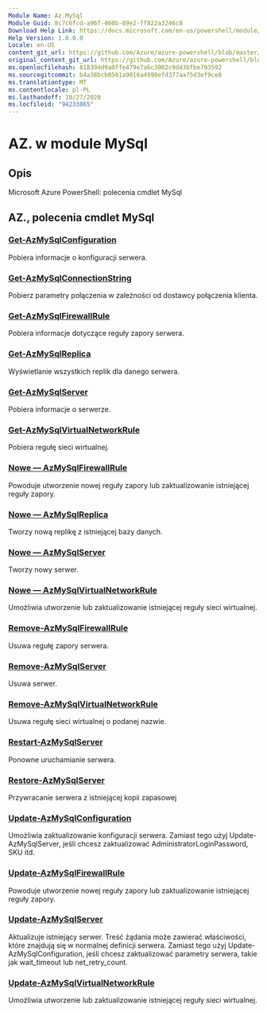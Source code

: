 ```yaml
---
Module Name: Az.MySql
Module Guid: 8c7c6fcd-a96f-460b-89e2-ff822a3246c8
Download Help Link: https://docs.microsoft.com/en-us/powershell/module/az.mysql
Help Version: 1.0.0.0
Locale: en-US
content_git_url: https://github.com/Azure/azure-powershell/blob/master/src/MySql/help/Az.MySql.md
original_content_git_url: https://github.com/Azure/azure-powershell/blob/master/src/MySql/help/Az.MySql.md
ms.openlocfilehash: 818394d9a0ffe479e7a6c3002c9d43bfbe793592
ms.sourcegitcommit: b4a38bcb0501a9016a4998efd377aa75d3ef9ce8
ms.translationtype: MT
ms.contentlocale: pl-PL
ms.lasthandoff: 10/27/2020
ms.locfileid: "94233865"
---
```

# AZ. w module MySql
## Opis
Microsoft Azure PowerShell: polecenia cmdlet MySql

## AZ., polecenia cmdlet MySql
### [Get-AzMySqlConfiguration](Get-AzMySqlConfiguration.md)
Pobiera informacje o konfiguracji serwera.

### [Get-AzMySqlConnectionString](Get-AzMySqlConnectionString.md)
Pobierz parametry połączenia w zależności od dostawcy połączenia klienta.

### [Get-AzMySqlFirewallRule](Get-AzMySqlFirewallRule.md)
Pobiera informacje dotyczące reguły zapory serwera.

### [Get-AzMySqlReplica](Get-AzMySqlReplica.md)
Wyświetlanie wszystkich replik dla danego serwera.

### [Get-AzMySqlServer](Get-AzMySqlServer.md)
Pobiera informacje o serwerze.

### [Get-AzMySqlVirtualNetworkRule](Get-AzMySqlVirtualNetworkRule.md)
Pobiera regułę sieci wirtualnej.

### [Nowe — AzMySqlFirewallRule](New-AzMySqlFirewallRule.md)
Powoduje utworzenie nowej reguły zapory lub zaktualizowanie istniejącej reguły zapory.

### [Nowe — AzMySqlReplica](New-AzMySqlReplica.md)
Tworzy nową replikę z istniejącej bazy danych.

### [Nowe — AzMySqlServer](New-AzMySqlServer.md)
Tworzy nowy serwer.

### [Nowe — AzMySqlVirtualNetworkRule](New-AzMySqlVirtualNetworkRule.md)
Umożliwia utworzenie lub zaktualizowanie istniejącej reguły sieci wirtualnej.

### [Remove-AzMySqlFirewallRule](Remove-AzMySqlFirewallRule.md)
Usuwa regułę zapory serwera.

### [Remove-AzMySqlServer](Remove-AzMySqlServer.md)
Usuwa serwer.

### [Remove-AzMySqlVirtualNetworkRule](Remove-AzMySqlVirtualNetworkRule.md)
Usuwa regułę sieci wirtualnej o podanej nazwie.

### [Restart-AzMySqlServer](Restart-AzMySqlServer.md)
Ponowne uruchamianie serwera.

### [Restore-AzMySqlServer](Restore-AzMySqlServer.md)
Przywracanie serwera z istniejącej kopii zapasowej

### [Update-AzMySqlConfiguration](Update-AzMySqlConfiguration.md)
Umożliwia zaktualizowanie konfiguracji serwera.
Zamiast tego użyj Update-AzMySqlServer, jeśli chcesz zaktualizować AdministratorLoginPassword, SKU itd.

### [Update-AzMySqlFirewallRule](Update-AzMySqlFirewallRule.md)
Powoduje utworzenie nowej reguły zapory lub zaktualizowanie istniejącej reguły zapory.

### [Update-AzMySqlServer](Update-AzMySqlServer.md)
Aktualizuje istniejący serwer.
Treść żądania może zawierać właściwości, które znajdują się w normalnej definicji serwera.
Zamiast tego użyj Update-AzMySqlConfiguration, jeśli chcesz zaktualizować parametry serwera, takie jak wait_timeout lub net_retry_count.

### [Update-AzMySqlVirtualNetworkRule](Update-AzMySqlVirtualNetworkRule.md)
Umożliwia utworzenie lub zaktualizowanie istniejącej reguły sieci wirtualnej.

